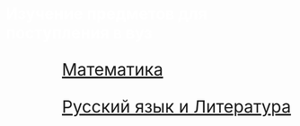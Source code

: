 <html>

<head>
  
<meta charset="utf-8">
  
<title>Русский язык</title>
 
 <style>
   
 body{
     
 background-image: 
url("https://data.whicdn.com/images/277722125/original.gif");
   background-repeat:no-repeat;
   background-size:auto;
   background-attachment: fixed;
   }
 h1{
  color: white;
 }
 p{
    font-size: 30px;
    }
 .lis{
    position: relative;
    left: 100px;
 }
  
</style>

</head>

<body>
  
<h1>Изучение предметов для поступления в вуз</h1>
<div class="lis">
<p><a href="http://mftna.github.io/math.html">Математика</a></p>
<p><a href="http://mftna.github.io/russian.html">Русский язык и Литература</a></p>
</div>

</body>

</html>
